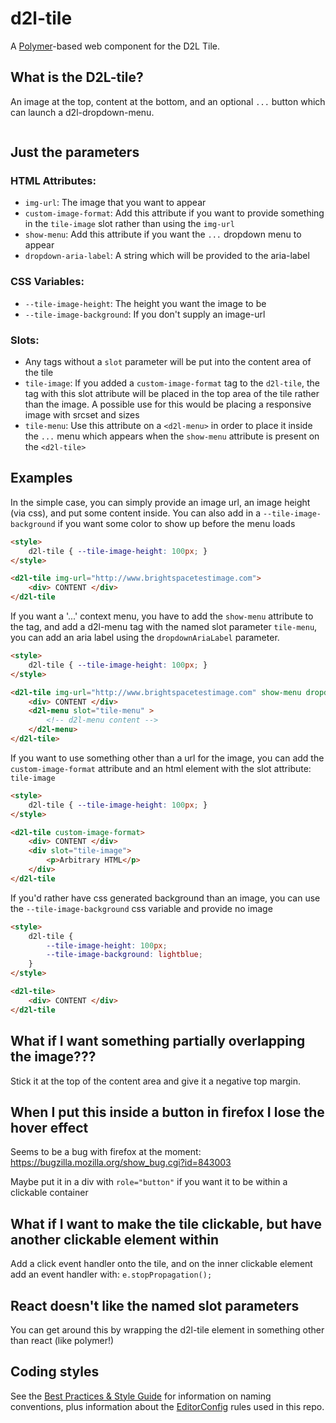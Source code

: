 # d2l-tile

A [Polymer](https://www.polymer-project.org/1.0/)-based web component for the D2L Tile.

## What is the D2L-tile?

An image at the top, content at the bottom, and an optional `...` button which can launch a d2l-dropdown-menu.

<image goes here at some point>

## Just the parameters

### HTML Attributes:
- `img-url`: The image that you want to appear
- `custom-image-format`: Add this attribute if you want to provide something in the `tile-image` slot rather than using the `img-url`
- `show-menu`: Add this attribute if you want the `...` dropdown menu to appear
- `dropdown-aria-label`: A string which will be provided to the aria-label

### CSS Variables:
- `--tile-image-height`: The height you want the image to be
- `--tile-image-background`: If you don't supply an image-url

### Slots:
- Any tags without a `slot` parameter will be put into the content area of the tile
- `tile-image`: If you added a `custom-image-format` tag to the `d2l-tile`, the tag with this slot attribute will be placed in the top area of the tile rather than the image. A possible use for this would be placing a responsive image with srcset and sizes
- `tile-menu`: Use this attribute on a `<d2l-menu>` in order to place it inside the `...` menu which appears when the `show-menu` attribute is present on the `<d2l-tile>`

## Examples

In the simple case, you can simply provide an image url, an image height (via css), and put some content inside. You can also add in a `--tile-image-background` if you want some color to show up before the menu loads

```html
<style>
	d2l-tile { --tile-image-height: 100px; }
</style>

<d2l-tile img-url="http://www.brightspacetestimage.com">
	<div> CONTENT </div>
</d2l-tile
```

If you want a '...' context menu, you have to add the `show-menu` attribute to the tag, and add a d2l-menu tag with the named slot parameter `tile-menu`, you can add an aria label using the `dropdownAriaLabel` parameter.

```html
<style>
	d2l-tile { --tile-image-height: 100px; }
</style>

<d2l-tile img-url="http://www.brightspacetestimage.com" show-menu dropdown-aria-label="This is my menu">
	<div> CONTENT </div>
	<d2l-menu slot="tile-menu" >
		<!-- d2l-menu content -->
	</d2l-menu>
</d2l-tile>
```

If you want to use something other than a url for the image, you can add the `custom-image-format` attribute and an html element with the slot attribute: `tile-image`

```html
<style>
	d2l-tile { --tile-image-height: 100px; }
</style>

<d2l-tile custom-image-format>
	<div> CONTENT </div>
	<div slot="tile-image">
		<p>Arbitrary HTML</p>
	</div>
</d2l-tile
```

If you'd rather have css generated background than an image, you can use the `--tile-image-background` css variable and provide no image
```html
<style>
	d2l-tile {
		--tile-image-height: 100px;
		--tile-image-background: lightblue;
	}
</style>

<d2l-tile>
	<div> CONTENT </div>
</d2l-tile
```

## What if I want something partially overlapping the image???

Stick it at the top of the content area and give it a negative top margin.

## When I put this inside a button in firefox I lose the hover effect

Seems to be a bug with firefox at the moment:
https://bugzilla.mozilla.org/show_bug.cgi?id=843003

Maybe put it in a div with `role="button"` if you want it to be within a clickable container

## What if I want to make the tile clickable, but have another clickable element within

 Add a click event handler onto the tile, and on the inner clickable element add an event handler with: `e.stopPropagation();`

## React doesn't like the named slot parameters

You can get around this by wrapping the d2l-tile element in something other than react (like polymer!)

## Coding styles

See the [Best Practices & Style Guide](https://github.com/Brightspace/valence-ui-docs/wiki/Best-Practices-&-Style-Guide) for information on naming conventions, plus information about the [EditorConfig](http://editorconfig.org) rules used in this repo.
